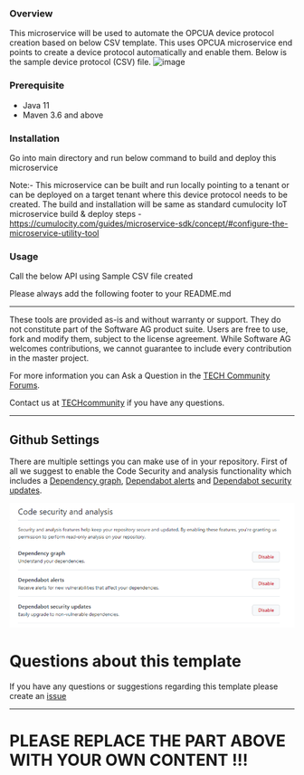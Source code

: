 ### Overview 
This microservice will be used to automate the OPCUA device protocol creation based on below CSV template. This uses OPCUA microservice end points to create a    device protocol automatically and enable them. Below is the sample device protocol (CSV) file.
![image](https://github.com/SoftwareAG/opcua_deviceprotocol/assets/20227250/1c0950ce-9ea4-4d4f-91b2-4cb4181055ec)

### Prerequisite

* Java 11
* Maven 3.6 and above

### Installation
Go into main directory and run below command to build and deploy this microservice

Note:- This microservice can be built and run locally pointing to a tenant or can be deployed on a target tenant where this device protocol needs to be created. The build and installation will be same as standard cumulocity IoT microservice build & deploy steps - https://cumulocity.com/guides/microservice-sdk/concept/#configure-the-microservice-utility-tool

### Usage

Call the below API using Sample CSV file created


Please always add the following footer to your README.md

---

These tools are provided as-is and without warranty or support. They do not constitute part of the Software AG product suite. Users are free to use, fork and modify them, subject to the license agreement. While Software AG welcomes contributions, we cannot guarantee to include every contribution in the master project.

For more information you can Ask a Question in the [TECH Community Forums](https://tech.forums.softwareag.com/tag/Cumulocity-IoT).

Contact us at [TECHcommunity](mailto:Communities@softwareag.com?subject=Github/SoftwareAG) if you have any questions.

---

## Github Settings

There are multiple settings you can make use of in your repository.
First of all we suggest to enable the Code Security and analysis functionality which includes a [Dependency graph](https://docs.github.com/en/code-security/supply-chain-security/understanding-your-software-supply-chain/about-the-dependency-graph), [Dependabot alerts](https://docs.github.com/en/code-security/dependabot/dependabot-alerts/about-dependabot-alerts) and [Dependabot security updates](https://docs.github.com/en/code-security/dependabot/dependabot-security-updates/about-dependabot-security-updates).

![img.png](img.png)

# Questions about this template

If you have any questions or suggestions regarding this template please create an [issue](https://github.com/SoftwareAG/cumulocity-iot-template/issues/new)

---
# PLEASE REPLACE THE PART ABOVE WITH YOUR OWN CONTENT !!!




